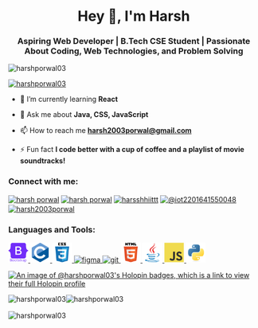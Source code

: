 <h1 align="center">Hey 👋, I'm Harsh</h1>

<h3 align="center">Aspiring Web Developer | B.Tech CSE Student | Passionate About Coding, Web Technologies, and Problem Solving</h3>

<p align="left"> <img src="https://komarev.com/ghpvc/?username=harshporwal03&label=Profile%20views&color=0e75b6&style=flat" alt="harshporwal03" /> </p>

<p align="left"> <a href="https://github.com/ryo-ma/github-profile-trophy"><img src="https://github-profile-trophy.vercel.app/?username=harshporwal03" alt="harshporwal03" /></a> </p>

- 🌱 I’m currently learning **React**

- 💬 Ask me about **Java, CSS, JavaScript**

- 📫 How to reach me **harsh2003porwal@gmail.com**

- ⚡ Fun fact **I code better with a cup of coffee and a playlist of movie soundtracks!**

<h3 align="left">Connect with me:</h3>
<p align="left">
<a href="https://linkedin.com/in/harsh porwal" target="blank"><img align="center" src="https://raw.githubusercontent.com/rahuldkjain/github-profile-readme-generator/master/src/images/icons/Social/linked-in-alt.svg" alt="harsh porwal" height="30" width="40" /></a>
<a href="https://fb.com/harsh porwal" target="blank"><img align="center" src="https://raw.githubusercontent.com/rahuldkjain/github-profile-readme-generator/master/src/images/icons/Social/facebook.svg" alt="harsh porwal" height="30" width="40" /></a>
<a href="https://instagram.com/harsshhiittt" target="blank"><img align="center" src="https://raw.githubusercontent.com/rahuldkjain/github-profile-readme-generator/master/src/images/icons/Social/instagram.svg" alt="harsshhiittt" height="30" width="40" /></a>
<a href="https://www.hackerrank.com/@iot2201641550048" target="blank"><img align="center" src="https://raw.githubusercontent.com/rahuldkjain/github-profile-readme-generator/master/src/images/icons/Social/hackerrank.svg" alt="@iot2201641550048" height="30" width="40" /></a>
<a href="https://www.leetcode.com/harsh2003porwal" target="blank"><img align="center" src="https://raw.githubusercontent.com/rahuldkjain/github-profile-readme-generator/master/src/images/icons/Social/leet-code.svg" alt="harsh2003porwal" height="30" width="40" /></a>
</p>

<h3 align="left">Languages and Tools:</h3>
<p align="left"> <a href="https://getbootstrap.com" target="_blank" rel="noreferrer"> <img src="https://raw.githubusercontent.com/devicons/devicon/master/icons/bootstrap/bootstrap-plain-wordmark.svg" alt="bootstrap" width="40" height="40"/> </a> <a href="https://www.cprogramming.com/" target="_blank" rel="noreferrer"> <img src="https://raw.githubusercontent.com/devicons/devicon/master/icons/c/c-original.svg" alt="c" width="40" height="40"/> </a> <a href="https://www.w3schools.com/css/" target="_blank" rel="noreferrer"> <img src="https://raw.githubusercontent.com/devicons/devicon/master/icons/css3/css3-original-wordmark.svg" alt="css3" width="40" height="40"/> </a> <a href="https://www.figma.com/" target="_blank" rel="noreferrer"> <img src="https://www.vectorlogo.zone/logos/figma/figma-icon.svg" alt="figma" width="40" height="40"/> </a> <a href="https://git-scm.com/" target="_blank" rel="noreferrer"> <img src="https://www.vectorlogo.zone/logos/git-scm/git-scm-icon.svg" alt="git" width="40" height="40"/> </a> <a href="https://www.w3.org/html/" target="_blank" rel="noreferrer"> <img src="https://raw.githubusercontent.com/devicons/devicon/master/icons/html5/html5-original-wordmark.svg" alt="html5" width="40" height="40"/> </a> <a href="https://www.java.com" target="_blank" rel="noreferrer"> <img src="https://raw.githubusercontent.com/devicons/devicon/master/icons/java/java-original.svg" alt="java" width="40" height="40"/> </a> <a href="https://developer.mozilla.org/en-US/docs/Web/JavaScript" target="_blank" rel="noreferrer"> <img src="https://raw.githubusercontent.com/devicons/devicon/master/icons/javascript/javascript-original.svg" alt="javascript" width="40" height="40"/> </a> <a href="https://www.python.org" target="_blank" rel="noreferrer"> <img src="https://raw.githubusercontent.com/devicons/devicon/master/icons/python/python-original.svg" alt="python" width="40" height="40"/> </a> </p>

[![An image of @harshporwal03's Holopin badges, which is a link to view their full Holopin profile](https://holopin.me/harshporwal03)](https://holopin.io/@harshporwal03)

<p><img align="left" src="https://github-readme-stats.vercel.app/api/top-langs?username=harshporwal03&show_icons=true&locale=en&layout=compact" alt="harshporwal03" /></p>

<p>&nbsp;<img align="left" src="https://github-readme-stats.vercel.app/api?username=harshporwal03&show_icons=true&locale=en" alt="harshporwal03" /></p>

<p><img align="center" src="https://github-readme-streak-stats.herokuapp.com/?user=harshporwal03&" alt="harshporwal03" /></p>
